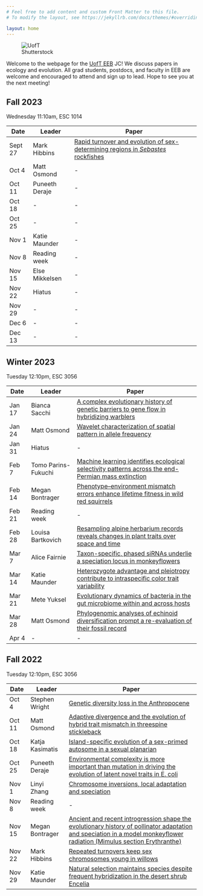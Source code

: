 ```yaml
---
# Feel free to add content and custom Front Matter to this file.
# To modify the layout, see https://jekyllrb.com/docs/themes/#overriding-theme-defaults

layout: home
---
```


<figure>
<img src="/images/uoft.jpg" alt="UofT">
<figcaption>Shutterstock</figcaption>
</figure>  

Welcome to the webpage for the [UofT EEB](https://eeb.utoronto.ca/) JC! We discuss papers in ecology and evolution. All grad students, postdocs, and faculty in EEB are welcome and encouraged to attend and sign up to lead. Hope to see you at the next meeting! 

## Fall 2023

Wednesday 11:10am, ESC 1014

| Date | Leader | Paper |
|------|--------|-------|
| Sept 27 | Mark Hibbins | [Rapid turnover and evolution of sex-determining regions in *Sebastes* rockfishes](https://onlinelibrary.wiley.com/doi/10.1111/mec.17090) |
| Oct 4 | Matt Osmond | - |
| Oct 11 | Puneeth Deraje | - |
| Oct 18 | - | - |
| Oct 25 | - | - |
| Nov 1 | Katie Maunder | - |
| Nov 8 | Reading week | - |
| Nov 15 | Else Mikkelsen | - |
| Nov 22 | Hiatus | - |
| Nov 29 | - | - |
| Dec 6 | - | - |
| Dec 13 | - | - |

## Winter 2023

Tuesday 12:10pm, ESC 3056

| Date | Leader | Paper |
|------|--------|-------|
| Jan 17 | Bianca Sacchi | [A complex evolutionary history of genetic barriers to gene flow in hybridizing warblers](https://www.biorxiv.org/content/10.1101/2022.11.14.516535v1.abstract) |
| Jan 24 | Matt Osmond | [Wavelet characterization of spatial pattern in allele frequency](https://www.biorxiv.org/content/10.1101/2022.03.21.485229v2)|
| Jan 31 | Hiatus | - |
| Feb 7 | Tomo Parins-Fukuchi | [Machine learning identifies ecological selectivity patterns across the end-Permian mass extinction](https://www.cambridge.org/core/journals/paleobiology/article/machine-learning-identifies-ecological-selectivity-patterns-across-the-endpermian-mass-extinction/3827AF46B77BF2BC8917437FB041DABA) |
| Feb 14 | Megan Bontrager | [Phenotype–environment mismatch errors enhance lifetime fitness in wild red squirrels](https://www.science.org/doi/full/10.1126/science.abn0665) |
| Feb 21 | Reading week | - |
| Feb 28 | Louisa Bartkovich | [Resampling alpine herbarium records reveals changes in plant traits over space and time](https://besjournals.onlinelibrary.wiley.com/doi/full/10.1111/1365-2745.14062) |
| Mar 7 | Alice Fairnie | [Taxon-specific, phased siRNAs underlie a speciation locus in monkeyflowers](https://www.science.org/stoken/author-tokens/ST-1017/full) |
| Mar 14 | Katie Maunder | [Heterozygote advantage and pleiotropy contribute to intraspecific color trait variability](https://academic.oup.com/evolut/article/76/10/2389/6966367)
| Mar 21 | Mete Yuksel | [Evolutionary dynamics of bacteria in the gut microbiome within and across hosts](https://journals.plos.org/plosbiology/article?id=10.1371/journal.pbio.3000102) |
| Mar 28 | Matt Osmond | [Phylogenomic analyses of echinoid diversification prompt a re-evaluation of their fossil record](https://elifesciences.org/articles/72460) |
| Apr 4 | - | - |

## Fall 2022

Tuesday 12:10pm, ESC 3056

| Date | Leader | Paper |
|------|--------|-------|
| Oct 4 | Stephen Wright | [Genetic diversity loss in the Anthropocene](https://doi.org/10.1126/science.abn5642)|
| Oct 11 | Matt Osmond | [ Adaptive divergence and the evolution of hybrid trait mismatch in threespine stickleback](https://doi.org/10.1002/evl3.264) | 
| Oct 18 | Katja Kasimatis | [Island-specific evolution of a sex-primed autosome in a sexual planarian](https://www.nature.com/articles/s41586-022-04757-3) |
| Oct 25 | Puneeth Deraje | [Environmental complexity is more important than mutation in driving the evolution of latent novel traits in E. coli](https://www.nature.com/articles/s41467-022-33634-w) |
| Nov 1 | Linyi Zhang | [Chromosome inversions, local adaptation and speciation](https://doi.org/10.1534/genetics.105.047985) |
| Nov 8 | Reading week | - |
| Nov 15 | Megan Bontrager | [Ancient and recent introgression shape the evolutionary history of pollinator adaptation and speciation in a model monkeyflower radiation (Mimulus section Erythranthe)](https://doi.org/10.1371/journal.pgen.1009095) |
| Nov 22 | Mark Hibbins | [Repeated turnovers keep sex chromosomes young in willows](https://doi.org/10.1186/s13059-022-02769-w) |
| Nov 29 | Katie Maunder | [Natural selection maintains species despite frequent hybridization in the desert shrub Encelia](https://www.pnas.org/doi/abs/10.1073/pnas.2001337117) |

